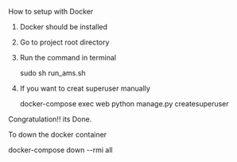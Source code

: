 How to setup with Docker

1) Docker should be installed

2) Go to project root directory

2) Run the command in terminal

	sudo sh run_ams.sh

3) If you want to creat superuser manually

	docker-compose exec web python manage.py createsuperuser

Congratulation!! its Done.

To down the docker container

docker-compose  down --rmi all